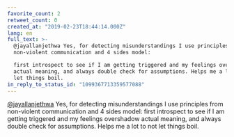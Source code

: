 ```yaml
---
favorite_count: 2
retweet_count: 0
created_at: "2019-02-23T18:44:14.000Z"
lang: en
full_text: >-
  @jayallanjethwa Yes, for detecting misunderstandings I use principles from
  non-violent communication and 4 sides model: 

  first introspect to see if I am getting triggered and my feelings overshadow
  actual meaning, and always double check for assumptions. Helps me a lot to not
  let things boil.
in_reply_to_status_id: "1099367713359577088"
---
```


[@jayallanjethwa](https://twitter.com/jayallanjethwa) Yes, for detecting
misunderstandings I use principles from non-violent communication and 4 sides
model: first introspect to see if I am getting triggered and my feelings
overshadow actual meaning, and always double check for assumptions. Helps me a
lot to not let things boil.
